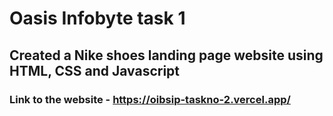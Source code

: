 # Oasis Infobyte task 1
## Created a Nike shoes landing page website using HTML, CSS and Javascript
### Link to the website - https://oibsip-taskno-2.vercel.app/
